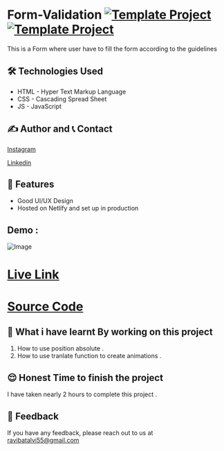 # Form-Validation [![Template Project](https://img.shields.io/badge/Web-App-red)](http://www.gnu.org/licenses/agpl-3.0) [![Template Project](https://img.shields.io/badge/Technologies%20-HTML%2FCSS%2FJS-brightgreen)](http://www.gnu.org/licenses/agpl-3.0)

This is a Form where user have to fill the form according to the guidelines

## 🛠 Technologies Used

- HTML - Hyper Text Markup Language
- CSS - Cascading Spread Sheet
- JS - JavaScript

## ✍️ Author and 📞 Contact

[Instagram](https://www.instagram.com/ravibatalvi752/)

[Linkedin](https://www.linkedin.com/in/ravi-kumar-9a42a8174/)

## 📝 Features

- Good UI/UX Design
- Hosted on Netlify and set up in production

## Demo :

![Image](./Images/img.png)

# [Live Link](https://form-validation-14.netlify.app/)

# [Source Code](https://github.com/RaviTesla1/Form-Validation)

## 🤔 What i have learnt By working on this project

1. How to use position absolute .
2. How to use tranlate function to create animations .

## 😌 Honest Time to finish the project

I have taken nearly 2 hours to complete this project .

## 👀 Feedback

If you have any feedback, please reach out to us at ravibatalvi55@gmail.com
